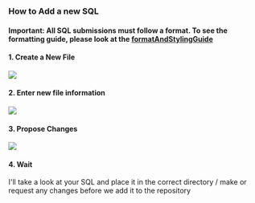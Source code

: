 ### How to Add a new SQL
#### **Important:** All SQL submissions must follow a format. To see the formatting guide, please look at the [**formatAndStylingGuide**](https://github.com/lichfiet/sqlLibrary/)

#### 1. Create a New File

![](https://media.discordapp.net/attachments/840808308655128576/1144480255172689961/2023-08-24_12-12-25.png)

#### 2. Enter new file information

![](https://media.discordapp.net/attachments/840808308655128576/1144480759856517240/image.png?width=1355&height=605)

#### 3. Propose Changes

![](https://media.discordapp.net/attachments/840808308655128576/1144481124479942686/image.png?width=697&height=605)

#### 4. Wait

I'll take a look at your SQL and place it in the correct directory / make or request any changes before we add it to the repository
